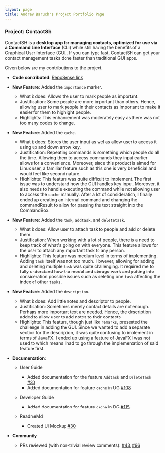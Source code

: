 ```yaml
---
layout: page
title: Andrew Baruch's Project Portfolio Page
---
```


### Project: ContactSh

ContactSH is a **desktop app for managing contacts, optimized for use via a Command Line Interface** (CLI) while still
having the benefits of a Graphical User Interface (GUI). If you can type fast, ContactSH can get your contact management
tasks done faster than traditional GUI apps.

Given below are my contributions to the project.


* **Code contributed**: [RepoSense link](https://nus-cs2103-ay2122s1.github.io/tp-dashboard/?search=leopardmerkava&sort=groupTitle&sortWithin=title&timeframe=commit&mergegroup=&groupSelect=groupByRepos&breakdown=true&checkedFileTypes=docs~functional-code~test-code~other&since=2021-09-17)

* **New Feature**: Added the `importance` marker.
  * What it does: Allows the user to mark people as important.
  * Justification: Some people are more important than others. Hence, allowing user to mark people in their contacts as important to make it easier for them to highlight people.
  * Highlights: This enhancement was moderately easy as there was not too many codes to change.


* **New Feature**: Added the `cache`.
  * What it does: Stores the user input as wel as allow user to access it using up and down arrow key.
  * Justification: Repeating commands is something which people do all the time. Allowing them to access commands they input earlier allows for a convenience. Moreover, since this product
    is aimed for Linux user, a familiar feature such as this one is very beneficial and would feel like second nature.
  * Highlights: This feature was quite difficult to implement. The first issue was to understand how the GUI handles key input. Moreover, it also needs to handle executing the command while not allowing user to access the `cache` manually. After a lot of consideration, I finally ended up creating an internal command and changing the commandResult to allow for passing the text straight into the CommandBox.
 

* **New Feature**: Added the `task`, `addtask`, and `deletetask`.
  * What it does: Allow user to attach task to people and add or delete them.
  * Justification: When working with a lot of people, there is a need to keep track of what's going on with everyone. This
  feature allows for the user to attach any important task to any person.
  * Highlights: This feature was medium level in terms of implementing. Adding `task` itself was not too much. However, allowing for
  adding and deleting multiple `task` was quite challenging. It required me to fully understand how the model and storage work and
  putting into consideration possible issues such as deleting one `task` affecting the index of other `tasks`.


* **New Feature**: Added the `description`.
  * What it does: Add little notes and descriptor to people.
  * Justification: Sometimes merely contact details are not enough. Perhaps more important text are needed. Hence, the description
  added to allow user to add notes to their contacts
  * Highlights: This feature, though just like `remarks`, presented the challenge in adding the GUI. Since we wanted to add
  a separate section for the description, it was quite confusing to implement in terms of JavaFX. I ended up using a feature
  of JavaFX I was not used to which means I had to go through the implementation of said feature first.


* **Documentation**:
  * User Guide
    * Added documentation for the feature `Addtask` and `DeleteTask` [\#30](https://github.com/AY2122S1-CS2103T-W10-1/tp/pull/30)
    * Added documentation for feature `cache` in UG [\#108](https://github.com/AY2122S1-CS2103T-W10-1/tp/pull/108)

  * Developer Guide
    * Added documentation for feature `cache` in DG [\#115](https://github.com/AY2122S1-CS2103T-W10-1/tp/pull/115)

  * ReadmeMd
    * Created Ui Mockup [\#30](https://github.com/AY2122S1-CS2103T-W10-1/tp/pull/30)

* **Community**
  * PRs reviewed (with non-trivial review comments):
    [\#43](https://github.com/AY2122S1-CS2103T-W10-1/tp/pull/43),
    [\#96](https://github.com/AY2122S1-CS2103T-W10-1/tp/pull/96)


